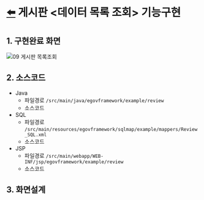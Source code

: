 # [⬅️](https://github.com/code-sum/ITO_Dev) 게시판 <데이터 목록 조회> 기능구현


## 1. 구현완료 화면
![09  게시판 목록조회](https://github.com/code-sum/ITO_Dev/assets/106902415/5bb406c2-7d27-493d-8e10-24943f525800)

## 2. 소스코드
- Java
  - 파일경로 `/src/main/java/egovframework/example/review`
  - 소스코드 
- SQL
  - 파일경로 `/src/main/resources/egovframework/sqlmap/example/mappers/Review_SQL.xml`
  - 소스코드 
- JSP
  - 파일경로 `/src/main/webapp/WEB-INF/jsp/egovframework/example/review`
  - 소스코드 

## 3. 화면설계
